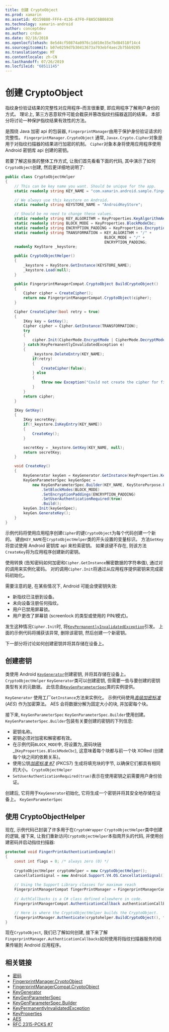 ```yaml
---
title: 创建 CryptoObject
ms.prod: xamarin
ms.assetid: 4D159B80-FFF4-4136-A7F0-F8A5C6B86838
ms.technology: xamarin-android
author: conceptdev
ms.author: crdun
ms.date: 02/16/2018
ms.openlocfilehash: 8e5d4cf50874a0976c1dd10e35e7bd84518f14c4
ms.sourcegitcommit: b07e0259d7b30413673a793ebf4aec2b75bb9285
ms.translationtype: MT
ms.contentlocale: zh-CN
ms.lasthandoff: 07/26/2019
ms.locfileid: "68511145"
---
```

# <a name="creating-a-cryptoobject"></a>创建 CryptoObject

指纹身份验证结果的完整性对应用程序&ndash;而言很重要, 即应用程序了解用户身份的方式。 理论上, 第三方恶意软件可能会截获并篡改指纹扫描器返回的结果。 本部分将讨论一种保护指纹结果有效性的方法。 

是围绕 Java 加密 api 的包装器, `FingerprintManager`由用于保护身份验证请求的完整性。 `FingerprintManager.CryptoObject` 通常, `Javax.Crypto.Cipher`对象是用于对指纹扫描器的结果进行加密的机制。 `Cipher`对象本身将使用应用程序使用 Android 密钥库 api 创建的密钥。

若要了解这些类的整体工作方式, 让我们首先看看下面的代码, 其中演示了如何`CryptoObject`创建, 然后更详细地说明了:

```csharp
public class CryptoObjectHelper
{
    // This can be key name you want. Should be unique for the app.
    static readonly string KEY_NAME = "com.xamarin.android.sample.fingerprint_authentication_key";

    // We always use this keystore on Android.
    static readonly string KEYSTORE_NAME = "AndroidKeyStore";

    // Should be no need to change these values.
    static readonly string KEY_ALGORITHM = KeyProperties.KeyAlgorithmAes;
    static readonly string BLOCK_MODE = KeyProperties.BlockModeCbc;
    static readonly string ENCRYPTION_PADDING = KeyProperties.EncryptionPaddingPkcs7;
    static readonly string TRANSFORMATION = KEY_ALGORITHM + "/" +
                                            BLOCK_MODE + "/" +
                                            ENCRYPTION_PADDING;
    readonly KeyStore _keystore;

    public CryptoObjectHelper()
    {
        _keystore = KeyStore.GetInstance(KEYSTORE_NAME);
        _keystore.Load(null);
    }

    public FingerprintManagerCompat.CryptoObject BuildCryptoObject()
    {
        Cipher cipher = CreateCipher();
        return new FingerprintManagerCompat.CryptoObject(cipher);
    }

    Cipher CreateCipher(bool retry = true)
    {
        IKey key = GetKey();
        Cipher cipher = Cipher.GetInstance(TRANSFORMATION);
        try
        {
            cipher.Init(CipherMode.EncryptMode | CipherMode.DecryptMode, key);
        } catch(KeyPermanentlyInvalidatedException e)
        {
            _keystore.DeleteEntry(KEY_NAME);
            if(retry)
            {
                CreateCipher(false);
            } else
            {
                throw new Exception("Could not create the cipher for fingerprint authentication.", e);
            }
        }
        return cipher;
    }

    IKey GetKey()
    {
        IKey secretKey;
        if(!_keystore.IsKeyEntry(KEY_NAME))
        {
            CreateKey();
        }

        secretKey = _keystore.GetKey(KEY_NAME, null);
        return secretKey;
    }

    void CreateKey()
    {
        KeyGenerator keyGen = KeyGenerator.GetInstance(KeyProperties.KeyAlgorithmAes, KEYSTORE_NAME);
        KeyGenParameterSpec keyGenSpec =
            new KeyGenParameterSpec.Builder(KEY_NAME, KeyStorePurpose.Encrypt | KeyStorePurpose.Decrypt)
                .SetBlockModes(BLOCK_MODE)
                .SetEncryptionPaddings(ENCRYPTION_PADDING)
                .SetUserAuthenticationRequired(true)
                .Build();
        keyGen.Init(keyGenSpec);
        keyGen.GenerateKey();
    }
}
```

示例代码将使用应用程序创建`Cipher`的键`CryptoObject`为每个代码创建一个新的。 键由`KEY_NAME`在`CryptoObjectHelper`类的开头设置的变量标识。 方法`GetKey`将尝试使用 Android 密钥库 api 来检索密钥。 如果该键不存在, 则该方法`CreateKey`将为应用程序创建新的密钥。

使用转换 (告知密码如何加密和`Cipher.GetInstance`解密数据的字符串值), 通过对的调用来实例化密码。 对的调用`Cipher.Init`将通过从应用程序提供密钥来完成密码初始化。 

需要注意的是, 在某些情况下, Android 可能会使密钥失效: 

* 新指纹已注册到设备。
* 未向设备注册任何指纹。
* 用户已禁用屏幕锁。
* 用户更改了屏幕锁 (screenlock 的类型或使用的 PIN/模式)。

发生这种情况`Cipher.Init`时, 将[`KeyPermanentlyInvalidatedException`](https://developer.android.com/reference/android/security/keystore/KeyPermanentlyInvalidatedException.html)引发。 上面的示例代码将捕获该异常, 删除该密钥, 然后创建一个新密钥。

下一部分将讨论如何创建密钥并将其存储在设备上。

## <a name="creating-a-secret-key"></a>创建密钥

类使用 Android [`KeyGenerator`](xref:Javax.Crypto.KeyGenerator)创建密钥, 并将其存储在设备上。 `CryptoObjectHelper` `KeyGenerator`类可以创建密钥, 但需要一些与要创建的密钥类型有关的元数据。 此信息由[`KeyGenParameterSpec`](https://developer.android.com/reference/android/security/keystore/KeyGenParameterSpec.html)类的实例提供。 

`KeyGenerator` 使用工厂`GetInstance`方法来实例化。 示例代码使用[_高级加密标准_](https://en.wikipedia.org/wiki/Advanced_Encryption_Standard)(_AES_) 作为加密算法。 AES 会将数据分解为固定大小的块, 并加密每个块。

接下来, `KeyGenParameterSpec` `KeyGenParameterSpec.Builder`使用创建。 `KeyGenParameterSpec.Builder`包装有关要创建的密钥的下列信息:

* 密钥名称。
* 密钥必须对加密和解密都有效。
* 在示例代码`BLOCK_MODE`中, 将设置为_密码块链_(`KeyProperties.BlockModeCbc`), 这意味着每个块都与前一个块 XORed (创建每个块之间的依赖关系)。 
* 使用公钥[_加密标准 #7_](https://tools.ietf.org/html/rfc2315) (PKCS7) 生成将填充块的字节, 以确保它们都具有相同的大小。 `CryptoObjectHelper`
* `SetUserAuthenticationRequired(true)`表示在使用密钥之前需要用户身份验证。

创建后, 它将用于`KeyGenerator`初始化, 它将生成一个密钥并将其安全地存储在设备上。 `KeyGenParameterSpec` 

## <a name="using-the-cryptoobjecthelper"></a>使用 CryptoObjectHelper

现在, 示例代码已封装了许多用于在`CryptoWrapper` `CryptoObjectHelper`类中创建的逻辑, 接下来, 让我们重新访问`CryptoObjectHelper`本指南开头的代码, 并使用创建密码并启动指纹扫描器: 

```csharp
protected void FingerPrintAuthenticationExample()
{
    const int flags = 0; /* always zero (0) */
    
    CryptoObjectHelper cryptoHelper = new CryptoObjectHelper();
    cancellationSignal = new Android.Support.V4.OS.CancellationSignal();
    
    // Using the Support Library classes for maximum reach
    FingerprintManagerCompat fingerPrintManager = FingerprintManagerCompat.From(this);
    
    // AuthCallbacks is a C# class defined elsewhere in code.
    FingerprintManagerCompat.AuthenticationCallback authenticationCallback = new MyAuthCallbackSample(this);

    // Here is where the CryptoObjectHelper builds the CryptoObject. 
    fingerprintManager.Authenticate(cryptohelper.BuildCryptoObject(), flags, cancellationSignal, authenticationCallback, null);
}
```

现在`CryptoObject`, 我们已了解如何创建, 接下来了解`FingerprintManager.AuthenticationCallbacks`如何使用将指纹扫描器服务的结果传输到 Android 应用程序。



## <a name="related-links"></a>相关链接

- [密码](xref:Javax.Crypto.Cipher)
- [FingerprintManager.CryptoObject](https://developer.android.com/reference/android/hardware/fingerprint/FingerprintManager.CryptoObject.html)
- [FingerprintManagerCompat.CryptoObject](https://developer.android.com/reference/android/support/v4/hardware/fingerprint/FingerprintManagerCompat.CryptoObject.html)
- [KeyGenerator](xref:Javax.Crypto.KeyGenerator)
- [KeyGenParameterSpec](https://developer.android.com/reference/android/security/keystore/KeyGenParameterSpec.html)
- [KeyGenParameterSpec.Builder](https://developer.android.com/reference/android/security/keystore/KeyGenParameterSpec.Builder.html)
- [KeyPermanentlyInvalidatedException](https://developer.android.com/reference/android/security/keystore/KeyPermanentlyInvalidatedException.html)
- [KeyProperties](https://developer.android.com/reference/android/security/keystore/KeyProperties.html)
- [AES](https://en.wikipedia.org/wiki/Advanced_Encryption_Standard)
- [RFC 2315-PCKS #7](https://tools.ietf.org/html/rfc2315)
